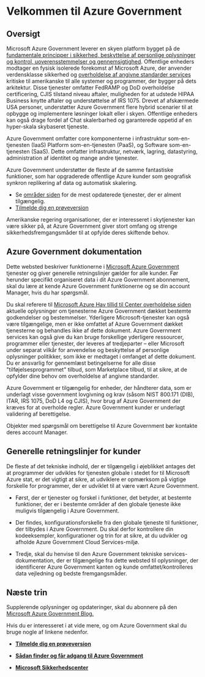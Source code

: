 <properties 
   pageTitle="Oversigt over Azure Government | Microsoft Azure" 
   description="I denne artikel giver et overblik over funktionerne Azure Government Cloud og troværdig design og sikkerhed, der bruges til at understøtte overholdelse af regler gælder for national, tilstand, og lokale government organisationer og deres partnere. " 
   services="Azure-Government"
   cloud="gov" 
   documentationCenter="" 
   authors="ryansoc" 
   manager="zakramer"    editor=""/>

<tags
   ms.service="multiple"
   ms.devlang="na"
   ms.topic="article"
   ms.tgt_pltfrm="na"
   ms.workload="azure-government" 
   ms.date="10/18/2016"
   ms.author="ryansoc"/>

# <a name="welcome-to-azure-government"></a>Velkommen til Azure Government

## <a name="overview"></a>Oversigt

Microsoft Azure Government leverer en skyen platform bygget på de [fundamentale principper i sikkerhed, beskyttelse af personlige oplysninger og kontrol, uoverensstemmelser og gennemsigtighed](http://azure.com/gov). Offentlige enheders modtager en fysisk isolerede forekomst af Microsoft Azure, der anvender verdensklasse sikkerhed og [overholdelse af angivne standarder services](https://azure.microsoft.com/support/trust-center/compliance/) kritiske til amerikanske til alle systemer og programmer, der bygger på dets arkitektur. Disse tjenester omfatter FedRAMP og DoD overholdelse certificering, CJIS tilstand niveau aftaler, muligheden for at udstede HIPAA Business knytte aftaler og understøttelse af IRS 1075. Drevet af afskærmede USA personer, understøtter Azure Government flere hybrid scenarier til at opbygge og implementere løsninger lokalt eller i skyen. Offentlige enheders kan også drage fordel af Chat skalerbarhed og garanterede oppetid af en hyper-skala skybaseret tjeneste.

Azure Government omfatter core komponenterne i infrastruktur som-en-tjenesten (IaaS) Platform som-en-tjenesten (PaaS), og Software som-en-tjenesten (SaaS).  Dette omfatter infrastruktur, netværk, lagring, datastyring, administration af identitet og mange andre tjenester.

Azure Government understøtter de fleste af de samme fantastiske funktioner, som har opgraderede offentlige Azure kunder som geografisk synkron replikering af data og automatisk skalering. 

- Se [områder siden](https://azure.microsoft.com/regions/#services) for de mest opdaterede tjenester, der er alment tilgængelig.
- [Tilmelde dig en prøveversion](https://azuregov.microsoft.com/trial/azuregovtrial)

Amerikanske regering organisationer, der er interesseret i skytjenester kan være sikker på, at Azure Government giver stort omfang og strenge sikkerhedsfremgangsmåder til at opfylde deres skiftende behov.

## <a name="azure-government-documentation"></a>Azure Government dokumentation

Dette websted beskriver funktionerne i [Microsoft Azure Government](https://azure.microsoft.com/features/gov/) tjenester og giver generelle retningslinjer gælder for alle kunder. Før herunder specifikt organiseret data i dit Azure Government abonnement, skal du lære at kende Azure Government funktionerne og se din account Manager, hvis du har spørgsmål.

Du skal referere til [Microsoft Azure Hav tillid til Center overholdelse siden](http://www.microsoft.com/en-us/TrustCenter/Compliance/default.aspx) aktuelle oplysninger om tjenesterne Azure Government dækket bestemte godkendelser og bestemmelser. Yderligere Microsoft-tjenester kan også være tilgængelige, men er ikke omfattet af Azure Government dækket tjenesterne og behandles ikke af dette dokument. Azure Government services kan også give du kan bruge forskellige yderligere ressourcer, programmer eller tjenester, der leveres af tredjeparter – eller Microsoft under separat vilkår for anvendelse og beskyttelse af personlige oplysninger politikker, som ikke er medtaget i omfanget af dette dokument. Du er ansvarlig for gennemlæst betingelserne for alle disse "tilføjelsesprogrammet" tilbud, som Marketplace tilbud, til at sikre, at de opfylder dine behov om overholdelse af angivne standarder.

Azure Government er tilgængelig for enheder, der håndterer data, som er underlagt visse government lovgivning og krav (såsom NIST 800.171 (DIB), ITAR, IRS 1075, DoD L4 og CJIS), hvor brug af Azure Government der kræves for at overholde regler. Azure Government kunder er underlagt validering af berettigelse.

Objekter med spørgsmål om berettigelse til Azure Government bør kontakte deres account Manager.

## <a name="general-guidance-for-customers"></a>Generelle retningslinjer for kunder

De fleste af det tekniske indhold, der er tilgængelig i øjeblikket antages det at programmer der udvikles for tjenesten globale i stedet for til Microsoft Azure stat, er det vigtigt at sikre, at udviklere er opmærksom på vigtige forskelle for programmer, der er udviklet til at være vært Azure Government.

- Først, der er tjenester og forskel i funktioner, det betyder, at bestemte funktioner, der er i bestemte områder af den globale tjeneste ikke muligvis tilgængelig i Azure Government.

- Der findes, konfigurationsforskelle fra den globale tjeneste til funktioner, der tilbydes i Azure Government.  Du skal derfor kontrollere din kodeeksempler, konfigurationer og trin for at sikre, at du udvikler og afholde Azure Government Cloud Services-miljø.

- Tredje, skal du henvise til den Azure Government tekniske services-dokumentation, der er tilgængelige fra dette websted til oplysninger, der identificerer Azure Government kanten og kunde omfattet/kontrolleres data vejledning og bedste fremgangsmåder.

## <a name="next-steps"></a>Næste trin

Supplerende oplysninger og opdateringer, skal du abonnere på den <a href="https://blogs.msdn.microsoft.com/azuregov/">Microsoft Azure Government Blog.</a>

Hvis du er interesseret i at vide mere, og om Azure Government skal du bruge nogle af linkene nedenfor.

- **[Tilmelde dig en prøveversion](https://azuregov.microsoft.com/trial/azuregovtrial)**

- **[Sådan finder og får adgang til Azure Government](http://azure.com/gov)**

- **[Microsoft Sikkerhedscenter](https://azure.microsoft.com/support/trust-center/compliance/)**

